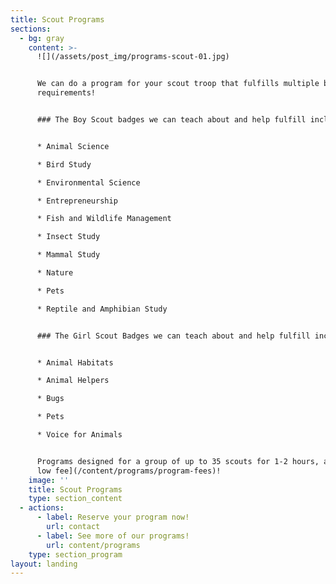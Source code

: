 ```yaml
---
title: Scout Programs
sections:
  - bg: gray
    content: >-
      ![](/assets/post_img/programs-scout-01.jpg)


      We can do a program for your scout troop that fulfills multiple badge
      requirements!


      ### The Boy Scout badges we can teach about and help fulfill include: 


      * Animal Science

      * Bird Study

      * Environmental Science

      * Entrepreneurship

      * Fish and Wildlife Management

      * Insect Study

      * Mammal Study

      * Nature

      * Pets

      * Reptile and Amphibian Study


      ### The Girl Scout Badges we can teach about and help fulfill include: 


      * Animal Habitats

      * Animal Helpers

      * Bugs

      * Pets

      * Voice for Animals


      Programs designed for a group of up to 35 scouts for 1-2 hours, all for [a
      low fee](/content/programs/program-fees)!
    image: ''
    title: Scout Programs
    type: section_content
  - actions:
      - label: Reserve your program now!
        url: contact
      - label: See more of our programs!
        url: content/programs
    type: section_program
layout: landing
---
```


